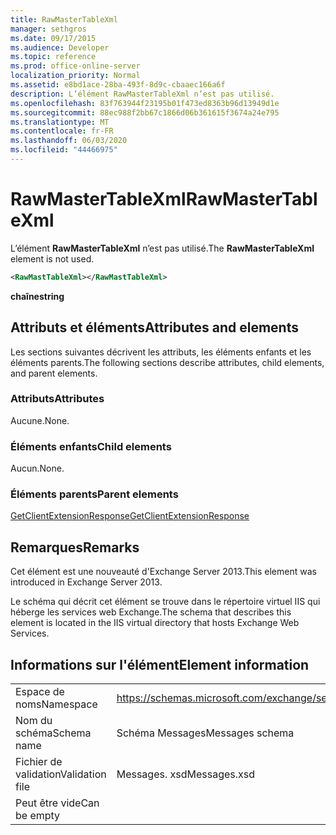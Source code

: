 ```yaml
---
title: RawMasterTableXml
manager: sethgros
ms.date: 09/17/2015
ms.audience: Developer
ms.topic: reference
ms.prod: office-online-server
localization_priority: Normal
ms.assetid: e8bd1ace-28ba-493f-8d9c-cbaaec166a6f
description: L’élément RawMasterTableXml n’est pas utilisé.
ms.openlocfilehash: 83f763944f23195b01f473ed8363b96d13949d1e
ms.sourcegitcommit: 88ec988f2bb67c1866d06b361615f3674a24e795
ms.translationtype: MT
ms.contentlocale: fr-FR
ms.lasthandoff: 06/03/2020
ms.locfileid: "44466975"
---
```

# <a name="rawmastertablexml"></a><span data-ttu-id="102d7-103">RawMasterTableXml</span><span class="sxs-lookup"><span data-stu-id="102d7-103">RawMasterTableXml</span></span>

<span data-ttu-id="102d7-104">L’élément **RawMasterTableXml** n’est pas utilisé.</span><span class="sxs-lookup"><span data-stu-id="102d7-104">The **RawMasterTableXml** element is not used.</span></span> 
  
```XML
<RawMastTableXml></RawMastTableXml>
```

 <span data-ttu-id="102d7-105">**chaîne**</span><span class="sxs-lookup"><span data-stu-id="102d7-105">**string**</span></span>
## <a name="attributes-and-elements"></a><span data-ttu-id="102d7-106">Attributs et éléments</span><span class="sxs-lookup"><span data-stu-id="102d7-106">Attributes and elements</span></span>

<span data-ttu-id="102d7-107">Les sections suivantes décrivent les attributs, les éléments enfants et les éléments parents.</span><span class="sxs-lookup"><span data-stu-id="102d7-107">The following sections describe attributes, child elements, and parent elements.</span></span>
  
### <a name="attributes"></a><span data-ttu-id="102d7-108">Attributs</span><span class="sxs-lookup"><span data-stu-id="102d7-108">Attributes</span></span>

<span data-ttu-id="102d7-109">Aucune.</span><span class="sxs-lookup"><span data-stu-id="102d7-109">None.</span></span>
  
### <a name="child-elements"></a><span data-ttu-id="102d7-110">Éléments enfants</span><span class="sxs-lookup"><span data-stu-id="102d7-110">Child elements</span></span>

<span data-ttu-id="102d7-111">Aucun.</span><span class="sxs-lookup"><span data-stu-id="102d7-111">None.</span></span>
  
### <a name="parent-elements"></a><span data-ttu-id="102d7-112">Éléments parents</span><span class="sxs-lookup"><span data-stu-id="102d7-112">Parent elements</span></span>

[<span data-ttu-id="102d7-113">GetClientExtensionResponse</span><span class="sxs-lookup"><span data-stu-id="102d7-113">GetClientExtensionResponse</span></span>](getclientextensionresponse.md)
  
## <a name="remarks"></a><span data-ttu-id="102d7-114">Remarques</span><span class="sxs-lookup"><span data-stu-id="102d7-114">Remarks</span></span>

<span data-ttu-id="102d7-115">Cet élément est une nouveauté d'Exchange Server 2013.</span><span class="sxs-lookup"><span data-stu-id="102d7-115">This element was introduced in Exchange Server 2013.</span></span>
  
<span data-ttu-id="102d7-116">Le schéma qui décrit cet élément se trouve dans le répertoire virtuel IIS qui héberge les services web Exchange.</span><span class="sxs-lookup"><span data-stu-id="102d7-116">The schema that describes this element is located in the IIS virtual directory that hosts Exchange Web Services.</span></span>
  
## <a name="element-information"></a><span data-ttu-id="102d7-117">Informations sur l'élément</span><span class="sxs-lookup"><span data-stu-id="102d7-117">Element information</span></span>

|||
|:-----|:-----|
|<span data-ttu-id="102d7-118">Espace de noms</span><span class="sxs-lookup"><span data-stu-id="102d7-118">Namespace</span></span>  <br/> |https://schemas.microsoft.com/exchange/services/2006/messages  <br/> |
|<span data-ttu-id="102d7-119">Nom du schéma</span><span class="sxs-lookup"><span data-stu-id="102d7-119">Schema name</span></span>  <br/> |<span data-ttu-id="102d7-120">Schéma Messages</span><span class="sxs-lookup"><span data-stu-id="102d7-120">Messages schema</span></span>  <br/> |
|<span data-ttu-id="102d7-121">Fichier de validation</span><span class="sxs-lookup"><span data-stu-id="102d7-121">Validation file</span></span>  <br/> |<span data-ttu-id="102d7-122">Messages. xsd</span><span class="sxs-lookup"><span data-stu-id="102d7-122">Messages.xsd</span></span>  <br/> |
|<span data-ttu-id="102d7-123">Peut être vide</span><span class="sxs-lookup"><span data-stu-id="102d7-123">Can be empty</span></span>  <br/> ||
   


